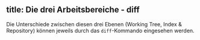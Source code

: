 title: Die drei Arbeitsbereiche - diff
---

Die Unterschiede zwischen diesen drei Ebenen (Working Tree, Index & Repository) 
können jeweils durch das `diff`-Kommando eingesehen werden.




